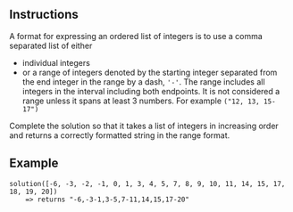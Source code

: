 ## Instructions


A format for expressing an ordered list of integers is to use a comma separated 
list of either
- individual integers
- or a range of integers denoted by the starting integer separated from the end 
integer in the range by a dash, `'-'`. The range includes all integers in the 
interval including both endpoints. It is not considered a range unless it spans 
at least 3 numbers. For example `("12, 13, 15-17")`

Complete the solution so that it takes a list of integers in increasing order and returns a correctly formatted string in the range format.


## Example
```
solution([-6, -3, -2, -1, 0, 1, 3, 4, 5, 7, 8, 9, 10, 11, 14, 15, 17, 18, 19, 20])
    => returns "-6,-3-1,3-5,7-11,14,15,17-20"
```